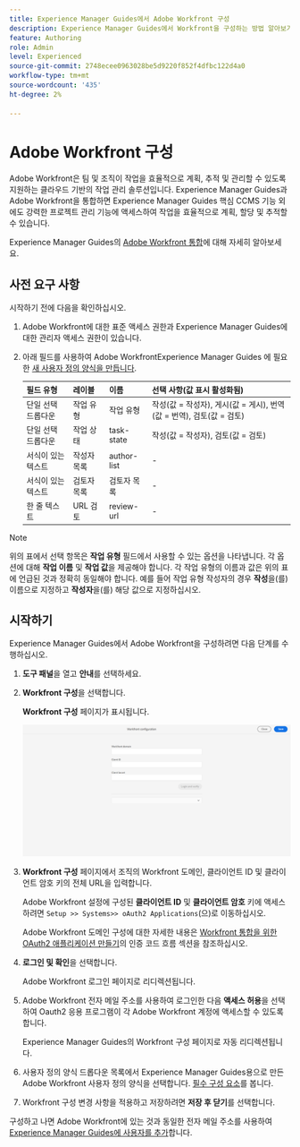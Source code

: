 ```yaml
---
title: Experience Manager Guides에서 Adobe Workfront 구성
description: Experience Manager Guides에서 Workfront을 구성하는 방법 알아보기
feature: Authoring
role: Admin
level: Experienced
source-git-commit: 2748ecee0963028be5d9220f852f4dfbc122d4a0
workflow-type: tm+mt
source-wordcount: '435'
ht-degree: 2%

---
```


# Adobe Workfront 구성

Adobe Workfront은 팀 및 조직이 작업을 효율적으로 계획, 추적 및 관리할 수 있도록 지원하는 클라우드 기반의 작업 관리 솔루션입니다. Experience Manager Guides과 Adobe Workfront을 통합하면 Experience Manager Guides 핵심 CCMS 기능 외에도 강력한 프로젝트 관리 기능에 액세스하여 작업을 효율적으로 계획, 할당 및 추적할 수 있습니다.

Experience Manager Guides의 [Adobe Workfront 통합](../user-guide/workfront-integration.md)에 대해 자세히 알아보세요.

## 사전 요구 사항

시작하기 전에 다음을 확인하십시오.

1. Adobe Workfront에 대한 표준 액세스 권한과 Experience Manager Guides에 대한 관리자 액세스 권한이 있습니다.
2. 아래 필드를 사용하여 Adobe WorkfrontExperience Manager Guides 에 필요한 [새 사용자 정의 양식을 만듭니다](https://experienceleague.adobe.com/en/docs/workfront/using/administration-and-setup/customize/custom-forms/design-a-form/design-a-form).

   | 필드 유형 | 레이블 | 이름 | 선택 사항(값 표시 활성화됨) |
   |------------|------|------|-------------------------------|
   | 단일 선택 드롭다운 | 작업 유형 | 작업 유형 | 작성(값 = 작성자), 게시(값 = 게시), 번역(값 = 번역), 검토(값 = 검토) |
   | 단일 선택 드롭다운 | 작업 상태 | task-state | 작성(값 = 작성자), 검토(값 = 검토) |
   | 서식이 있는 텍스트 | 작성자 목록 | author-list | - |
   | 서식이 있는 텍스트 | 검토자 목록 | 검토자 목록 | - |
   | 한 줄 텍스트 | URL 검토 | review-url | - |

>[!NOTE]
>
> 위의 표에서 선택 항목은 **작업 유형** 필드에서 사용할 수 있는 옵션을 나타냅니다. 각 옵션에 대해 **작업 이름** 및 **작업 값**&#x200B;을 제공해야 합니다. 각 작업 유형의 이름과 값은 위의 표에 언급된 것과 정확히 동일해야 합니다. 예를 들어 작업 유형 작성자의 경우 **작성**&#x200B;을(를) 이름으로 지정하고 **작성자**&#x200B;을(를) 해당 값으로 지정하십시오.

## 시작하기

Experience Manager Guides에서 Adobe Workfront을 구성하려면 다음 단계를 수행하십시오.

1. **도구 패널**&#x200B;을 열고 **안내**&#x200B;를 선택하세요.
2. **Workfront 구성**&#x200B;을 선택합니다.

   **Workfront 구성** 페이지가 표시됩니다.

   ![](assets/configure-workfront-page.png)

3. **Workfront 구성** 페이지에서 조직의 Workfront 도메인, 클라이언트 ID 및 클라이언트 암호 키의 전체 URL을 입력합니다.

   Adobe Workfront 설정에 구성된 **클라이언트 ID** 및 **클라이언트 암호** 키에 액세스하려면 `Setup >> Systems>> oAuth2 Applications`(으)로 이동하십시오.

   Adobe Workfront 도메인 구성에 대한 자세한 내용은 [Workfront 통합을 위한 OAuth2 애플리케이션 만들기](https://experienceleague.adobe.com/en/docs/workfront/using/administration-and-setup/configure-integrations/create-oauth-application#create-an-oauth2-application-using-user-credentials-authorization-code-flow)의 인증 코드 흐름 섹션을 참조하십시오.

4. **로그인 및 확인**&#x200B;을 선택합니다.

   Adobe Workfront 로그인 페이지로 리디렉션됩니다.
5. Adobe Workfront 전자 메일 주소를 사용하여 로그인한 다음 **액세스 허용**&#x200B;을 선택하여 Oauth2 응용 프로그램이 각 Adobe Workfront 계정에 액세스할 수 있도록 합니다.

   Experience Manager Guides의 Workfront 구성 페이지로 자동 리디렉션됩니다.

6. 사용자 정의 양식 드롭다운 목록에서 Experience Manager Guides용으로 만든 Adobe Workfront 사용자 정의 양식을 선택합니다. [필수 구성 요소](#prerequisites)를 봅니다.
7. Workfront 구성 변경 사항을 적용하고 저장하려면 **저장 후 닫기**&#x200B;를 선택합니다.

구성하고 나면 Adobe Workfront에 있는 것과 동일한 전자 메일 주소를 사용하여 [Experience Manager Guides에 사용자를 추가](https://experienceleague.adobe.com/en/docs/workfront/using/administration-and-setup/add-users/create-manage-users/add-users)합니다.



